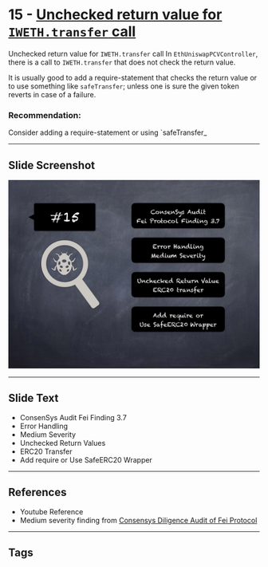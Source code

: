 
# 15 - [Unchecked return value for `IWETH.transfer` call](./Unchecked%20return%20value%20for%20`IWETH.transfer`%20call.md)

Unchecked return value for `IWETH.transfer` call In `EthUniswapPCVController`, there is a call to `IWETH.transfer` that does not check the return value. 

It is usually good to add a require-statement that checks the return value or to use something like `safeTransfer`; unless one is sure the given token reverts in case of a failure.

### Recommendation:
Consider adding a require-statement or using `safeTransfer_
___
## Slide Screenshot
![015.png](../../images/7.%20Audit%20Findings%20101/015.png)
___
## Slide Text
- ConsenSys Audit Fei Finding 3.7
- Error Handling
- Medium Severity
- Unchecked Return Values
- ERC20 Transfer
- Add require or Use SafeERC20 Wrapper
___
## References
- Youtube Reference
- Medium severity finding from [Consensys Diligence Audit of Fei Protocol](https://consensys.net/diligence/audits/2021/01/fei-protocol/#unchecked-return-value-for-iweth-transfer-call)
___
## Tags
